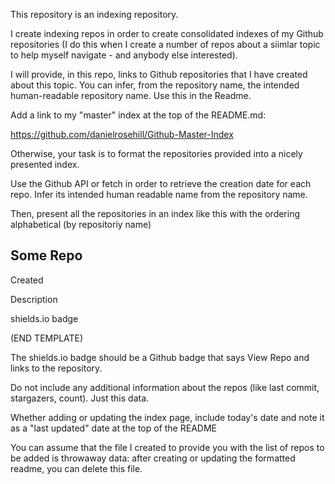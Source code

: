 This repository is an indexing repository.

I create indexing repos in order to create consolidated indexes of my Github repositories (I do this when I create a number of repos about a siimlar topic to help myself navigate - and anybody else interested).

I will provide, in this repo, links to Github repositories that I have created about this topic. You can infer, from the repository name, the intended human-readable repository name. Use this in the Readme. 

Add a link to my "master" index at the top of the README.md:

https://github.com/danielrosehill/Github-Master-Index

Otherwise, your task is to format the repositories provided into a nicely presented index. 

Use the Github API or fetch in order to retrieve the creation date for each repo. Infer its intended human readable name from the repository name.

Then, present all the repositories in an index like this with the ordering alphabetical (by repositoriy name)

## Some Repo

Created 

Description

shields.io badge


(END TEMPLATE)

The shields.io badge should be a Github badge that says View Repo and links to the repository.

Do not include any additional information about the repos (like last commit, stargazers, count). Just this data. 

Whether adding or updating the index page, include today's date and note it as a "last updated" date at the top of the README

You can assume that the file I created to provide you with the list of repos to be added is throwaway data: after creating or updating the formatted readme, you can delete this file.